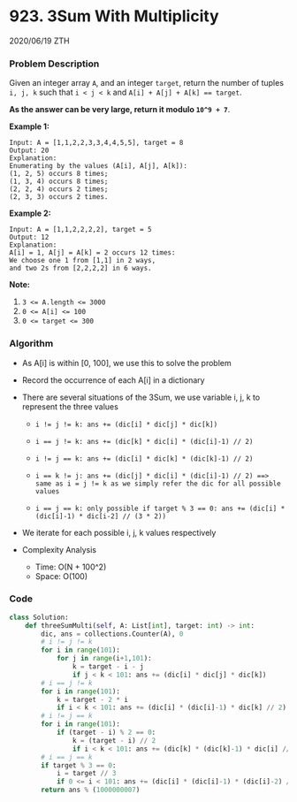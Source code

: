 # 923. 3Sum With Multiplicity

2020/06/19 ZTH

### Problem Description

Given an integer array `A`, and an integer `target`, return the number of tuples `i, j, k` such that `i < j < k` and `A[i] + A[j] + A[k] == target`.

**As the answer can be very large, return it modulo `10^9 + 7`**.

 

**Example 1:**

```
Input: A = [1,1,2,2,3,3,4,4,5,5], target = 8
Output: 20
Explanation: 
Enumerating by the values (A[i], A[j], A[k]):
(1, 2, 5) occurs 8 times;
(1, 3, 4) occurs 8 times;
(2, 2, 4) occurs 2 times;
(2, 3, 3) occurs 2 times.
```

**Example 2:**

```
Input: A = [1,1,2,2,2,2], target = 5
Output: 12
Explanation: 
A[i] = 1, A[j] = A[k] = 2 occurs 12 times:
We choose one 1 from [1,1] in 2 ways,
and two 2s from [2,2,2,2] in 6 ways.
```

 

**Note:**

1. `3 <= A.length <= 3000`
2. `0 <= A[i] <= 100`
3. `0 <= target <= 300`



### Algorithm

* As A[i] is within [0, 100], we use this to solve the problem

* Record the occurrence of each A[i] in a dictionary

* There are several situations of the 3Sum, we use variable i, j, k to represent the three values

  * ```
    i != j != k: ans += (dic[i] * dic[j] * dic[k])
    ```

  * ```
    i == j != k: ans += (dic[k] * dic[i] * (dic[i]-1) // 2)
    ```

  * ```
    i != j == k: ans += (dic[i] * dic[k] * (dic[k]-1) // 2)
    ```

  * ```
    i == k != j: ans += (dic[j] * dic[i] * (dic[i]-1) // 2) ==> same as i = j != k as we simply refer the dic for all possible values
    ```

  * ```
    i == j == k: only possible if target % 3 == 0: ans += (dic[i] * (dic[i]-1) * dic[i-2] // (3 * 2))
    ```

* We iterate for each possible i, j, k values respectively

* Complexity Analysis

  * Time: O(N + 100^2)
  * Space: O(100)



### Code

```python
class Solution:
    def threeSumMulti(self, A: List[int], target: int) -> int:
        dic, ans = collections.Counter(A), 0
        # i != j != k
        for i in range(101):
            for j in range(i+1,101):
                k = target - i - j
                if j < k < 101: ans += (dic[i] * dic[j] * dic[k])
        # i == j != k
        for i in range(101):
            k = target - 2 * i
            if i < k < 101: ans += (dic[i] * (dic[i]-1) * dic[k] // 2)
        # i != j == k
        for i in range(101):
            if (target - i) % 2 == 0:
                k = (target - i) // 2
                if i < k < 101: ans += (dic[k] * (dic[k]-1) * dic[i] // 2)
        # i == j == k
        if target % 3 == 0:
            i = target // 3
            if 0 <= i < 101: ans += (dic[i] * (dic[i]-1) * (dic[i]-2) // 6)
        return ans % (1000000007)
```
